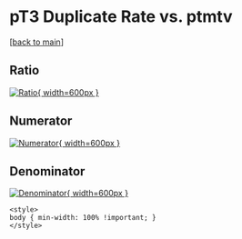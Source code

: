 # pT3 Duplicate Rate vs. ptmtv

[[back to main](./)]



## Ratio

[![Ratio](../mtv/var/pT3_duplrate_ptmtv.png){ width=600px }](../mtv/var/pT3_duplrate_ptmtv.pdf)

## Numerator

[![Numerator](../mtv/num/pT3_duplrate_ptmtv_num.png){ width=600px }](../mtv/num/pT3_duplrate_ptmtv_num.pdf)

## Denominator

[![Denominator](../mtv/den/pT3_duplrate_ptmtv_den.png){ width=600px }](../mtv/den/pT3_duplrate_ptmtv_den.pdf)


``` {=html}
<style>
body { min-width: 100% !important; }
</style>
```
